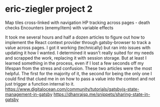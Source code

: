 # eric-ziegler project 2

Map tiles cross-linked with navigation
HP tracking across pages - death checks
Encounters (enemy/item) with variable effects


It took me several hours and half a dozen articles to figure out how to implement the React context provider through gatsby-browser to track a value across pages. I got it working (technically) but ran into issues with updating it how I wanted. I determined it wasn't really suited for my needs and scrapped the work, replacing it with session storage. But at least I learned something in the process, even if I lost a few seconds off my lifespan from the stress and confusion.
These two articles were the most helpful. The first for the majority of it, the second for being the only one I could find that clued me in on how to pass a value into the context and not just trigger a function internal to it.
https://www.digitalocean.com/community/tutorials/gatsbyjs-state-management-in-gatsby
https://dhanrajsp.me/snippets/sharing-state-in-gatsby